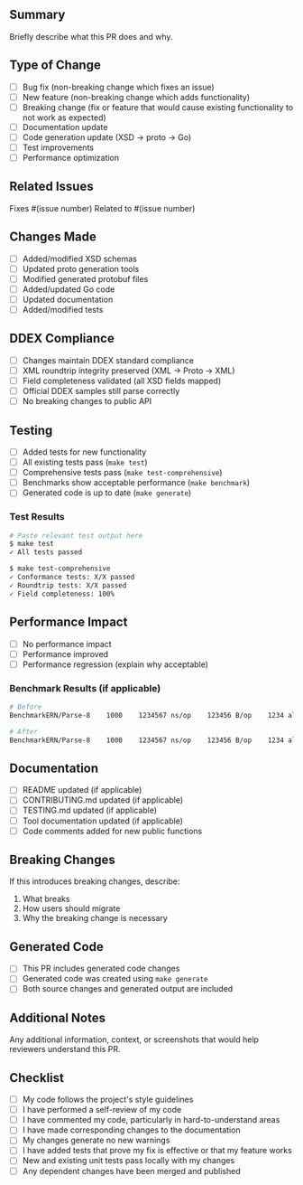 ## Summary

Briefly describe what this PR does and why.

## Type of Change

- [ ] Bug fix (non-breaking change which fixes an issue)
- [ ] New feature (non-breaking change which adds functionality)
- [ ] Breaking change (fix or feature that would cause existing functionality to not work as expected)
- [ ] Documentation update
- [ ] Code generation update (XSD → proto → Go)
- [ ] Test improvements
- [ ] Performance optimization

## Related Issues

Fixes #(issue number)
Related to #(issue number)

## Changes Made

- [ ] Added/modified XSD schemas
- [ ] Updated proto generation tools
- [ ] Modified generated protobuf files
- [ ] Added/updated Go code
- [ ] Updated documentation
- [ ] Added/modified tests

## DDEX Compliance

- [ ] Changes maintain DDEX standard compliance
- [ ] XML roundtrip integrity preserved (XML → Proto → XML)
- [ ] Field completeness validated (all XSD fields mapped)
- [ ] Official DDEX samples still parse correctly
- [ ] No breaking changes to public API

## Testing

- [ ] Added tests for new functionality
- [ ] All existing tests pass (`make test`)
- [ ] Comprehensive tests pass (`make test-comprehensive`)
- [ ] Benchmarks show acceptable performance (`make benchmark`)
- [ ] Generated code is up to date (`make generate`)

### Test Results

```bash
# Paste relevant test output here
$ make test
✓ All tests passed

$ make test-comprehensive
✓ Conformance tests: X/X passed
✓ Roundtrip tests: X/X passed
✓ Field completeness: 100%
```

## Performance Impact

- [ ] No performance impact
- [ ] Performance improved
- [ ] Performance regression (explain why acceptable)

### Benchmark Results (if applicable)

```bash
# Before
BenchmarkERN/Parse-8    1000    1234567 ns/op    123456 B/op    1234 allocs/op

# After
BenchmarkERN/Parse-8    1000    1234567 ns/op    123456 B/op    1234 allocs/op
```

## Documentation

- [ ] README updated (if applicable)
- [ ] CONTRIBUTING.md updated (if applicable)
- [ ] TESTING.md updated (if applicable)
- [ ] Tool documentation updated (if applicable)
- [ ] Code comments added for new public functions

## Breaking Changes

If this introduces breaking changes, describe:

1. What breaks
2. How users should migrate
3. Why the breaking change is necessary

## Generated Code

- [ ] This PR includes generated code changes
- [ ] Generated code was created using `make generate`
- [ ] Both source changes and generated output are included

## Additional Notes

Any additional information, context, or screenshots that would help reviewers understand this PR.

## Checklist

- [ ] My code follows the project's style guidelines
- [ ] I have performed a self-review of my code
- [ ] I have commented my code, particularly in hard-to-understand areas
- [ ] I have made corresponding changes to the documentation
- [ ] My changes generate no new warnings
- [ ] I have added tests that prove my fix is effective or that my feature works
- [ ] New and existing unit tests pass locally with my changes
- [ ] Any dependent changes have been merged and published